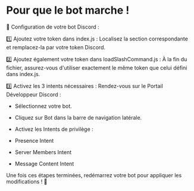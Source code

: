 # Pour que le bot marche !

🔧 Configuration de votre bot Discord :

1️⃣ Ajoutez votre token dans index.js :
Localisez la section correspondante et remplacez-la par votre token Discord.

2️⃣ Ajoutez également votre token dans loadSlashCommand.js :
À la fin du fichier, assurez-vous d'utiliser exactement le même token que celui défini dans index.js.

3️⃣ Activez les 3 intents nécessaires :
Rendez-vous sur le Portail Développeur Discord :

- Sélectionnez votre bot.

- Cliquez sur Bot dans la barre de navigation latérale.

- Activez les Intents de privilège :

* Presence Intent
  
* Server Members Intent
  
* Message Content Intent

Une fois ces étapes terminées, redémarrez votre bot pour appliquer les modifications ! 🚀

